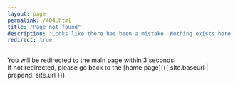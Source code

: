 ```yaml
---
layout: page
permalink: /404.html
title: "Page not found"
description: "Looks like there has been a mistake. Nothing exists here."
redirect: true
---
```


You will be redirected to the main page within 3 seconds.<br>
If not redirected, please go back to the [home page]({{ site.baseurl | prepend: site.url }}).
